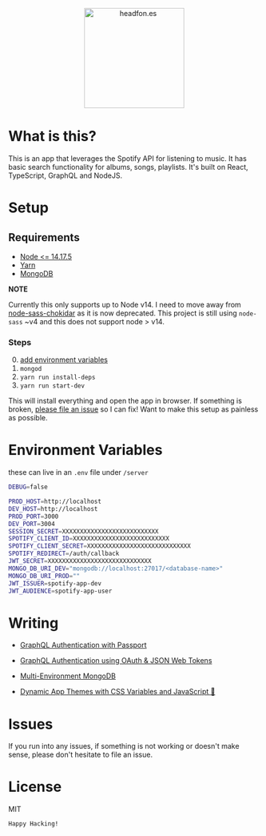 <p align="center">
<a href="https://headfon.es" target="_blank">
<img alt="headfon.es" title="headfon.es" src="logo.png" width="200">
</a>
</p>

# What is this?

This is an app that leverages the Spotify API for listening to music.
It has basic search functionality for albums, songs, playlists.
It's built on React, TypeScript, GraphQL and NodeJS.

# Setup

## Requirements

- [Node <= 14.17.5](https://nodejs.org/en/)
- [Yarn](https://yarnpkg.com/)
- [MongoDB](https://www.mongodb.com/)

**NOTE**

Currently this only supports up to Node v14.
I need to move away from [node-sass-chokidar](https://github.com/michaelwayman/node-sass-chokidar)
as it is now deprecated. This project is still using `node-sass` ~v4 and this does not support node > v14.

### Steps

0. [add environment variables](#environment-variables)
1. `mongod`
2. `yarn run install-deps`
3. `yarn run start-dev`

This will install everything and open the app in browser.
If something is broken, [please file an issue](https://github.com/michaelwilcox/headfon.es/issues/new?assignees=&labels=&template=bug_report.md) so I can fix!
Want to make this setup as painless as possible.

# Environment Variables

these can live in an `.env` file under `/server`

```bash
DEBUG=false

PROD_HOST=http://localhost
DEV_HOST=http://localhost
PROD_PORT=3000
DEV_PORT=3004
SESSION_SECRET=XXXXXXXXXXXXXXXXXXXXXXXXXXX
SPOTIFY_CLIENT_ID=XXXXXXXXXXXXXXXXXXXXXXXXXXX
SPOTIFY_CLIENT_SECRET=XXXXXXXXXXXXXXXXXXXXXXXXXXXXX
SPOTIFY_REDIRECT=/auth/callback
JWT_SECRET=XXXXXXXXXXXXXXXXXXXXXXXXXXXXX
MONGO_DB_URI_DEV="mongodb://localhost:27017/<database-name>"
MONGO_DB_URI_PROD=""
JWT_ISSUER=spotify-app-dev
JWT_AUDIENCE=spotify-app-user
```

# Writing

- [GraphQL Authentication with Passport](https://medium.com/@mjw56/graphql-authentication-with-passport-d75c08d5fbdc)

- [GraphQL Authentication using OAuth & JSON Web Tokens](https://itnext.io/graphql-authentication-using-oauth-json-web-tokens-bdb829602a5c)

- [Multi-Environment MongoDB](https://medium.com/@mjw56/mongodb-local-and-hosted-aad302eb3147)

- [Dynamic App Themes with CSS Variables and JavaScript 🎨](https://itnext.io/css-variables-dynamic-app-themes-86c0db61cbbb)

# Issues

If you run into any issues, if something is not working or doesn't make sense, please don't hesitate to file an issue.

# License

MIT

```
Happy Hacking!
```
